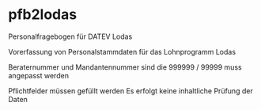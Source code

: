# pfb2lodas
Personalfragebogen für DATEV Lodas

Vorerfassung von Personalstammdaten für das Lohnprogramm Lodas

Beraternummer und Mandantennummer sind die 999999 / 99999
muss angepasst werden

Pflichtfelder müssen gefüllt werden
Es erfolgt keine inhaltliche Prüfung der Daten
